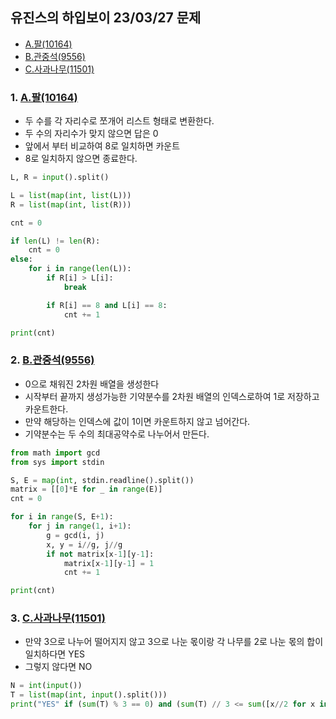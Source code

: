 ## 유진스의 하입보이 23/03/27 문제
- [A.팔(10164)](https://www.acmicpc.net/problem/1105)  
- [B.관중석(9556)](https://www.acmicpc.net/problem/10166)  
- [C.사과나무(11501)](https://www.acmicpc.net/problem/19539)  

### 1. [A.팔(10164)](https://www.acmicpc.net/problem/1105)  

- 두 수를 각 자리수로 쪼개어 리스트 형태로 변환한다.
- 두 수의 자리수가 맞지 않으면 답은 0
- 앞에서 부터 비교하여 8로 일치하면 카운트
- 8로 일치하지 않으면 종료한다.

```python
L, R = input().split()

L = list(map(int, list(L)))
R = list(map(int, list(R)))

cnt = 0

if len(L) != len(R):
    cnt = 0
else:
    for i in range(len(L)):
        if R[i] > L[i]:
            break

        if R[i] == 8 and L[i] == 8:
            cnt += 1

print(cnt)
```



### 2. [B.관중석(9556)](https://www.acmicpc.net/problem/10166)  

- 0으로 채워진 2차원 배열을 생성한다
- 시작부터 끝까지 생성가능한 기약분수를 2차원 배열의 인덱스로하여 1로 저장하고 카운트한다.
- 만약 해당하는 인덱스에 값이 1이면 카운트하지 않고 넘어간다.
- 기약분수는 두 수의 최대공약수로 나누어서 만든다.

```python
from math import gcd
from sys import stdin

S, E = map(int, stdin.readline().split())
matrix = [[0]*E for _ in range(E)]
cnt = 0

for i in range(S, E+1):
    for j in range(1, i+1):
        g = gcd(i, j)
        x, y = i//g, j//g
        if not matrix[x-1][y-1]:
            matrix[x-1][y-1] = 1
            cnt += 1

print(cnt)

```

### 3. [C.사과나무(11501)](https://www.acmicpc.net/problem/19539)  

- 만약 3으로 나누어 떨어지지 않고 3으로 나눈 몫이랑 각 나무를 2로 나눈 몫의 합이 일치하다면 YES
- 그렇지 않다면 NO

```python
N = int(input())
T = list(map(int, input().split()))
print("YES" if (sum(T) % 3 == 0) and (sum(T) // 3 <= sum([x//2 for x in T])) else "NO")
```
